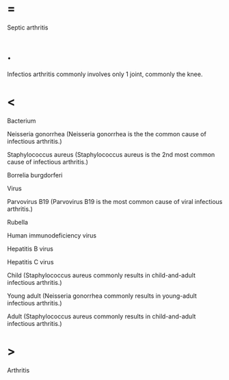 # =

Septic arthritis

# .

Infectios arthritis commonly involves only 1 joint, commonly the knee.

# <

Bacterium

Neisseria gonorrhea (Neisseria gonorrhea is the the common cause of infectious arthritis.)

Staphylococcus aureus (Staphylococcus aureus is the 2nd most common cause of infectious arthritis.)

Borrelia burgdorferi

Virus

Parvovirus B19 (Parvovirus B19 is the most common cause of viral infectious arthritis.)

Rubella

Human immunodeficiency virus

Hepatitis B virus

Hepatitis C virus

Child (Staphylococcus aureus commonly results in child-and-adult infectious arthritis.)

Young adult (Neisseria gonorrhea commonly results in young-adult infectious arthritis.)

Adult (Staphylococcus aureus commonly results in child-and-adult infectious arthritis.)

# >

Arthritis
